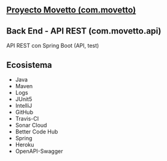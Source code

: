## [Proyecto Movetto (com.movetto)](http://www.movetto.com)
## Back End - API REST (com.movetto.api)
API REST con Spring Boot (API, test)

## Ecosistema
* Java
* Maven
* Logs
* JUnit5
* IntelliJ
* GitHub
* Travis-CI
* Sonar Cloud
* Better Code Hub
* Spring
* Heroku
* OpenAPI-Swagger
